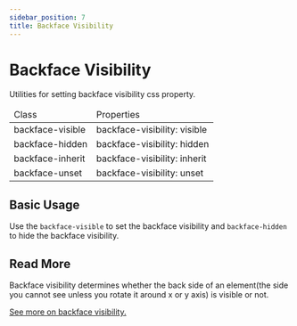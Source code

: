 ```yaml
---
sidebar_position: 7
title: Backface Visibility
---
```


# Backface Visibility

Utilities for setting backface visibility css property.

<div className="table-container">
       <table className="stripped-table" style={{width:'100%'}}>
              <thead>
                     <tr>
                            <td>Class</td>
                            <td>Properties</td>                     
                     </tr>
              </thead>
              <tbody>
                     <tr>
                            <td>backface-visible</td>
                            <td>backface-visibility: visible</td>
                     </tr>
                     <tr>
                            <td>backface-hidden</td>
                            <td>backface-visibility: hidden</td>
                     </tr>
                     <tr>
                            <td>backface-inherit</td>
                            <td>backface-visibility: inherit</td>
                     </tr>
                     <tr>
                            <td>backface-unset</td>
                            <td>backface-visibility: unset</td>
                     </tr>
              </tbody>
       </table>
</div>

## Basic Usage

Use the `backface-visible` to set the backface visibility and `backface-hidden` to hide the backface visibility.




## Read More

Backface visibility determines whether the back side of an element(the side you cannot see unless you rotate it around x or y axis) is visible or not.

[See more on backface visibility.](https://developer.mozilla.org/en-US/docs/Web/CSS/backface-visibility)
